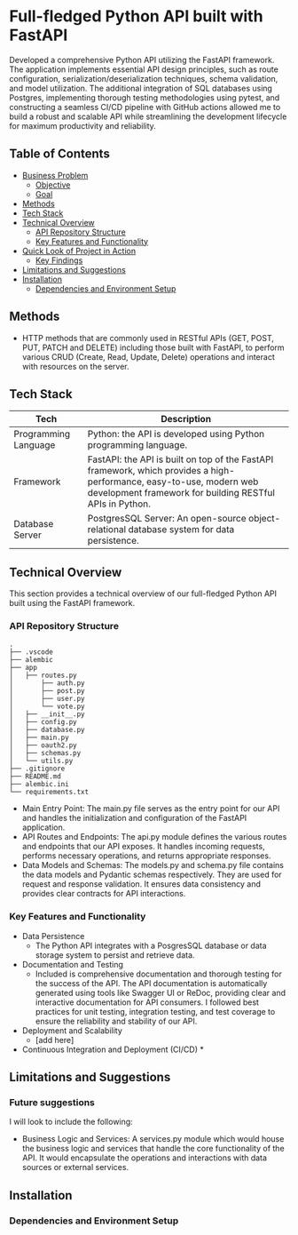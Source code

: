# Full-fledged Python API built with FastAPI

Developed a comprehensive Python API utilizing the FastAPI framework. The application implements essential API design principles, such as route configuration, serialization/deserialization techniques, schema validation, and model utilization. The additional integration of SQL databases using Postgres, implementing thorough testing methodologies using pytest, and constructing a seamless CI/CD pipeline with GitHub actions allowed me to build a robust and scalable API while streamlining the development lifecycle for maximum productivity and reliability.

## Table of Contents
- [Business Problem](#business-problem)
  * [Objective](#objective)
  * [Goal](#goal)
- [Methods](#methods)
- [Tech Stack](#tech-stack)
- [Technical Overview](#technical-overview)
  * [API Repository Structure](#api-repository-structure)
  * [Key Features and Functionality](#key-features-and-functionality)
- [Quick Look of Project in Action](#quick-look-of-project-in-action)
  * [Key Findings](#key-findings)
- [Limitations and Suggestions](#limitations-and-suggestions)
- [Installation](#installation)
  * [Dependencies and Environment Setup](#run-locally-in-jupyter-notebook)

## Methods
- HTTP methods that are commonly used in RESTful APIs (GET, POST, PUT, PATCH and DELETE) including those built with FastAPI, to perform various CRUD (Create, Read, Update, Delete) operations and interact with resources on the server.

## Tech Stack

| Tech      | Description |
| ----------- | ----------- |
| Programming Language | Python: the API is developed using Python programming language. |
| Framework   | FastAPI: the API is built on top of the FastAPI framework, which provides a high-performance, easy-to-use, modern web development framework for building RESTful APIs in Python.  |
| Database Server | PostgresSQL Server: An open-source object-relational database system for data persistence. |

## Technical Overview

This section provides a technical overview of our full-fledged Python API built using the FastAPI framework.

### API Repository Structure
```
.
├── .vscode
├── alembic
├── app
│   ├── routes.py
│       ├── auth.py
│       ├── post.py
│       ├── user.py
│       └── vote.py
│   ├── __init__.py
│   ├── config.py
│   ├── database.py
│   ├── main.py
│   ├── oauth2.py
│   ├── schemas.py
│   └── utils.py
├── .gitignore
├── README.md
├── alembic.ini
└── requirements.txt
```
- Main Entry Point: The main.py file serves as the entry point for our API and handles the initialization and configuration of the FastAPI application.
- API Routes and Endpoints: The api.py module defines the various routes and endpoints that our API exposes. It handles incoming requests, performs necessary operations, and returns appropriate responses.
- Data Models and Schemas: The models.py and schema.py file contains the data models and Pydantic schemas respectively. They are used for request and response validation. It ensures data consistency and provides clear contracts for API interactions.

### Key Features and Functionality
- Data Persistence
  * The Python API integrates with a PosgresSQL database or data storage system to persist and retrieve data. 
- Documentation and Testing
  * Included is comprehensive documentation and thorough testing for the success of the API. The API documentation is automatically generated using tools like Swagger UI or ReDoc, providing clear and interactive documentation for API consumers. I followed best practices for unit testing, integration testing, and test coverage to ensure the reliability and stability of our API.
- Deployment and Scalability
  * [add here]
- Continuous Integration and Deployment (CI/CD)
  * 

## Limitations and Suggestions
### Future suggestions
I will look to include the following: 
- Business Logic and Services: A services.py module which would house the business logic and services that handle the core functionality of the API. It would encapsulate the operations and interactions with data sources or external services.

## Installation
### Dependencies and Environment Setup
